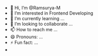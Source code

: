 - 👋 Hi, I’m @Ramsurya-M
- 👀 I’m interested in Frontend Developing
- 🌱 I’m currently learning ...
- 💞️ I’m looking to collaborate ...
- 📫 How to reach me ...
- 😄 Pronouns: ...
- ⚡ Fun fact: ...
- 
<!---
Ramsurya-M/Ramsurya-M is a ✨ special ✨ repository because its `README.md` (this file) appears on your GitHub profile.
You can click the Preview link to take a look at your changes.
--->
